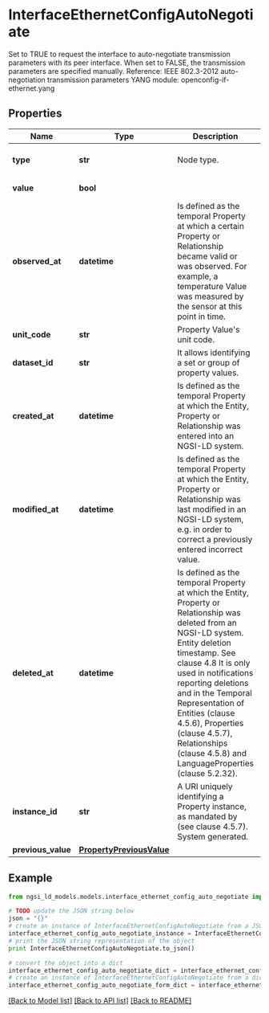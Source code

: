 # InterfaceEthernetConfigAutoNegotiate

Set to TRUE to request the interface to auto-negotiate transmission parameters with its peer interface. When set to FALSE, the transmission parameters are specified manually.  Reference: IEEE 802.3-2012 auto-negotiation transmission parameters  YANG module: openconfig-if-ethernet.yang 

## Properties

Name | Type | Description | Notes
------------ | ------------- | ------------- | -------------
**type** | **str** | Node type.  | [optional] [default to 'Property']
**value** | **bool** |  | [default to True]
**observed_at** | **datetime** | Is defined as the temporal Property at which a certain Property or Relationship became valid or was observed. For example, a temperature Value was measured by the sensor at this point in time.  | [optional] 
**unit_code** | **str** | Property Value&#39;s unit code.  | [optional] 
**dataset_id** | **str** | It allows identifying a set or group of property values.  | [optional] 
**created_at** | **datetime** | Is defined as the temporal Property at which the Entity, Property or Relationship was entered into an NGSI-LD system.  | [optional] [readonly] 
**modified_at** | **datetime** | Is defined as the temporal Property at which the Entity, Property or Relationship was last modified in an NGSI-LD system, e.g. in order to correct a previously entered incorrect value.  | [optional] [readonly] 
**deleted_at** | **datetime** | Is defined as the temporal Property at which the Entity, Property or Relationship was deleted from an NGSI-LD system.  Entity deletion timestamp. See clause 4.8 It is only used in notifications reporting deletions and in the Temporal Representation of Entities (clause 4.5.6), Properties (clause 4.5.7), Relationships (clause 4.5.8) and LanguageProperties (clause 5.2.32).  | [optional] [readonly] 
**instance_id** | **str** | A URI uniquely identifying a Property instance, as mandated by (see clause 4.5.7). System generated.  | [optional] [readonly] 
**previous_value** | [**PropertyPreviousValue**](PropertyPreviousValue.md) |  | [optional] 

## Example

```python
from ngsi_ld_models.models.interface_ethernet_config_auto_negotiate import InterfaceEthernetConfigAutoNegotiate

# TODO update the JSON string below
json = "{}"
# create an instance of InterfaceEthernetConfigAutoNegotiate from a JSON string
interface_ethernet_config_auto_negotiate_instance = InterfaceEthernetConfigAutoNegotiate.from_json(json)
# print the JSON string representation of the object
print InterfaceEthernetConfigAutoNegotiate.to_json()

# convert the object into a dict
interface_ethernet_config_auto_negotiate_dict = interface_ethernet_config_auto_negotiate_instance.to_dict()
# create an instance of InterfaceEthernetConfigAutoNegotiate from a dict
interface_ethernet_config_auto_negotiate_form_dict = interface_ethernet_config_auto_negotiate.from_dict(interface_ethernet_config_auto_negotiate_dict)
```
[[Back to Model list]](../README.md#documentation-for-models) [[Back to API list]](../README.md#documentation-for-api-endpoints) [[Back to README]](../README.md)


